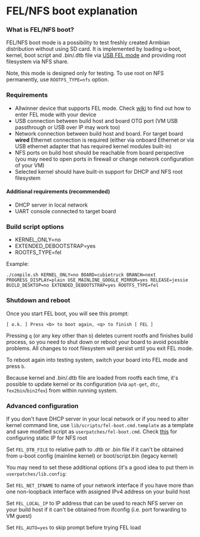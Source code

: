 # FEL/NFS boot explanation

### What is FEL/NFS boot?

FEL/NFS boot mode is a possibility to test freshly created Armbian distribution without using SD card. It is implemented by loading u-boot, kernel, boot script and .bin/.dtb file via [USB FEL mode](https://linux-sunxi.org/FEL/USBBoot) and providing root filesystem via NFS share.

Note, this mode is designed only for testing. To use root on NFS permanently, use `ROOTFS_TYPE=nfs` option.

### Requirements

- Allwinner device that supports FEL mode. Check [wiki](https://linux-sunxi.org/FEL) to find out how to enter FEL mode with your device
- USB connection between build host and board OTG port (VM USB passthrough or USB over IP may work too)
- Network connection between build host and board. For target board **wired** Ethernet connection is required (either via onboard Ethernet or via USB ethernet adapter that has required kernel modules built-in)
- NFS ports on build host should be reachable from board perspective (you may need to open ports in firewall or change network configuration of your VM)
- Selected kernel should have built-in support for DHCP and NFS root filesystem

#### Additional requirements (recommended)

- DHCP server in local network
- UART console connected to target board

### Build script options

- KERNEL_ONLY=no
- EXTENDED_DEBOOTSTRAP=yes
- ROOTFS_TYPE=fel

Example:
```
./compile.sh KERNEL_ONLY=no BOARD=cubietruck BRANCH=next PROGRESS_DISPLAY=plain USE_MAINLINE_GOOGLE_MIRROR=yes RELEASE=jessie BUILD_DESKTOP=no EXTENDED_DEBOOTSTRAP=yes ROOTFS_TYPE=fel
```

### Shutdown and reboot

Once you start FEL boot, you will see this prompt:

```
[ o.k. ] Press <b> to boot again, <q> to finish [ FEL ]
```

Pressing `q` (or any key other than `b`) deletes current rootfs and finishes build process, so you need to shut down or reboot your board to avoid possible problems. All changes to root filesystem will persist until you exit FEL mode.

To reboot again into testing system, switch your board into FEL mode and press `b`.

Because kernel and .bin/.dtb file are loaded from rootfs each time, it's possible to update kernel or its configuration (via `apt-get`, `dtc`, `fex2bin`/`bin2fex`) from within running system.

### Advanced configuration

If you don't have DHCP server in your local network or if you need to alter kernel command line, use `lib/scripts/fel-boot.cmd.template` as a template and save modified script as `userpatches/fel-boot.cmd`. Check [this](https://git.kernel.org/cgit/linux/kernel/git/stable/linux-stable.git/plain/Documentation/filesystems/nfs/nfsroot.txt) for configuring static IP for NFS root

Set `FEL_DTB_FILE` to relative path to .dtb or .bin file if it can't be obtained from u-boot config (mainline kernel) or boot/script.bin (legacy kernel)

You may need to set these additional options (it's a good idea to put them in `userpatches/lib.config`:

Set `FEL_NET_IFNAME` to name of your network interface if you have more than one non-loopback interface with assigned IPv4 address on your build host

Set `FEL_LOCAL_IP` to IP address that can be used to reach NFS server on your build host if it can't be obtained from ifconfig (i.e. port forwarding to VM guest)

Set `FEL_AUTO=yes` to skip prompt before trying FEL load
